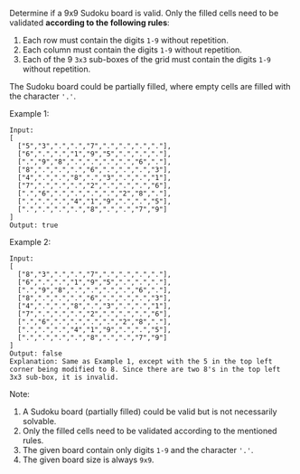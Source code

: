 Determine if a 9x9 Sudoku board is valid. Only the filled cells need to be validated **according to the following rules**:

  1. Each row must contain the digits `1-9` without repetition.
  2. Each column must contain the digits `1-9` without repetition.
  3. Each of the 9 `3x3` sub-boxes of the grid must contain the digits `1-9` without repetition.

  The Sudoku board could be partially filled, where empty cells are filled with the character `'.'`.

  Example 1:
```
Input:
[
  ["5","3",".",".","7",".",".",".","."],
  ["6",".",".","1","9","5",".",".","."],
  [".","9","8",".",".",".",".","6","."],
  ["8",".",".",".","6",".",".",".","3"],
  ["4",".",".","8",".","3",".",".","1"],
  ["7",".",".",".","2",".",".",".","6"],
  [".","6",".",".",".",".","2","8","."],
  [".",".",".","4","1","9",".",".","5"],
  [".",".",".",".","8",".",".","7","9"]
]
Output: true
```

Example 2:
```
Input:
[
  ["8","3",".",".","7",".",".",".","."],
  ["6",".",".","1","9","5",".",".","."],
  [".","9","8",".",".",".",".","6","."],
  ["8",".",".",".","6",".",".",".","3"],
  ["4",".",".","8",".","3",".",".","1"],
  ["7",".",".",".","2",".",".",".","6"],
  [".","6",".",".",".",".","2","8","."],
  [".",".",".","4","1","9",".",".","5"],
  [".",".",".",".","8",".",".","7","9"]
]
Output: false
Explanation: Same as Example 1, except with the 5 in the top left corner being modified to 8. Since there are two 8's in the top left 3x3 sub-box, it is invalid.
```

Note:

1. A Sudoku board (partially filled) could be valid but is not necessarily solvable.
2. Only the filled cells need to be validated according to the mentioned rules.
3. The given board contain only digits `1-9` and the character `'.'`.
4. The given board size is always `9x9`.

